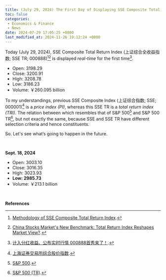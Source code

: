 ```yaml
---
title: (July 29, 2024) The First Day of Displaying SSE Composite Total Return Index Real-Time
toc: false
categories:
 - Economics & Finance
 - News
date: 2024-07-29 17:05:25 +0800
last_modified_at: 2024-11-26 19:12:24 +0800
---
```


Today (July 29, 2024), SSE Composite Total Return Index (上证综合全收益指数; SSE TR; 000888)[^1][^2] is displayed *real-time* for the first time[^3].

- Open: 3198.29
- Close: 3200.91
- High: 3208.78
- Low: 3186.23
- Volume: ￥260.095 billion

To my understandings, previous SSE Composite Index (上证综合指数; SSE; 000001)[^4] is a *price index (PI)*, whereas this SSE TR is a *total return index (TRI)*. The relation between which resembles that of S&P 500[^5] and S&P 500 TR[^6], but not exactly the same, because SSE and SSE TR have different selection criteria and hence constituents.

So. Let's see what’s going to happen in the future.

<br>

**Sept. 18, 2024**

- Open: 3003.10
- Close: 3016.35
- High: 3023.93
- **Low: 2985.73**
- Volume: ￥213.1 billion

<br>

**References**

[^1]: [Methodology of SSE Composite Total Return Index](https://english.sse.com.cn/markets/indices/indexnews/c/10759850/files/38674ca02ffa46ffa0f40b09af153cc4.pdf).
[^2]: [China Stocks Market's New Benchmark: Total Return Index Reshapes Market View?](https://www.investincn.asia/index.php/archives/5/).
[^3]: [计入分红收益、公布实时行情 000888首秀来了！](https://finance.eastmoney.com/a/202407303142700933.html).
[^4]: [上海证券交易所综合股价指数](https://www.google.com/finance/quote/000001:SHA).
[^5]: [S&P 500](https://www.google.com/finance/quote/.INX:INDEXSP?hl=en).
[^6]: [S&P 500 (TR)](https://www.google.com/finance/quote/SP500TR:INDEXSP?hl=en).